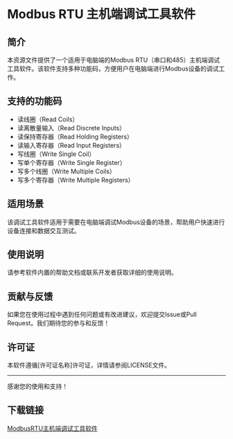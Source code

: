# Modbus RTU 主机端调试工具软件

## 简介
本资源文件提供了一个适用于电脑端的Modbus RTU（串口和485）主机端调试工具软件。该软件支持多种功能码，方便用户在电脑端进行Modbus设备的调试工作。

## 支持的功能码
- 读线圈（Read Coils）
- 读离散量输入（Read Discrete Inputs）
- 读保持寄存器（Read Holding Registers）
- 读输入寄存器（Read Input Registers）
- 写线圈（Write Single Coil）
- 写单个寄存器（Write Single Register）
- 写多个线圈（Write Multiple Coils）
- 写多个寄存器（Write Multiple Registers）

## 适用场景
该调试工具软件适用于需要在电脑端调试Modbus设备的场景，帮助用户快速进行设备连接和数据交互测试。

## 使用说明
请参考软件内置的帮助文档或联系开发者获取详细的使用说明。

## 贡献与反馈
如果您在使用过程中遇到任何问题或有改进建议，欢迎提交Issue或Pull Request。我们期待您的参与和反馈！

## 许可证
本软件遵循[许可证名称]许可证，详情请参阅LICENSE文件。

---
感谢您的使用和支持！

## 下载链接

[ModbusRTU主机端调试工具软件](https://pan.quark.cn/s/13bc8c6fac40)